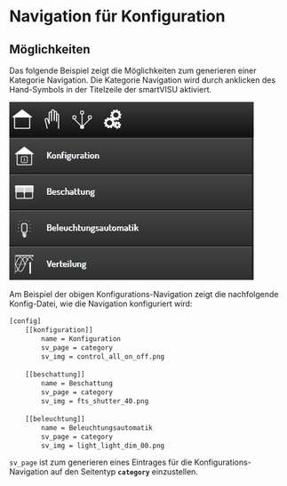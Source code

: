 # Navigation für Konfiguration

## Möglichkeiten

Das folgende Beispiel zeigt die Möglichkeiten zum generieren einer Kategorie Navigation. Die Kategorie Navigation wird durch anklicken des Hand-Symbols in der Titelzeile der smartVISU aktiviert.

![Kategorie Navigation](assets/category_nav.jpg)


Am Beispiel der obigen Konfigurations-Navigation zeigt die nachfolgende Konfig-Datei, wie die Navigation konfiguriert wird:

```
[config]
    [[konfiguration]]
        name = Konfiguration
        sv_page = category
        sv_img = control_all_on_off.png

    [[beschattung]]
        name = Beschattung
        sv_page = category
        sv_img = fts_shutter_40.png

    [[beleuchtung]]
        name = Beleuchtungsautomatik
        sv_page = category
        sv_img = light_light_dim_00.png

```

``sv_page`` ist zum generieren eines Eintrages für die Konfigurations-Navigation auf den Seitentyp **``category``** einzustellen. 

